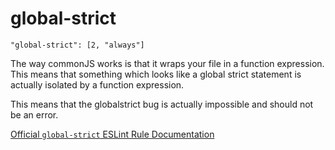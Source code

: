# global-strict

    "global-strict": [2, "always"]

The way commonJS works is that it wraps your file in a function expression.
This means that something which looks like a global strict statement is
actually isolated by a function expression.

This means that the globalstrict bug is actually impossible and should not be
an error.

[Official `global-strict` ESLint Rule Documentation][global-strict-docs]

[global-strict-docs]: https://github.com/eslint/eslint/blob/master/docs/rules/global-strict.md
